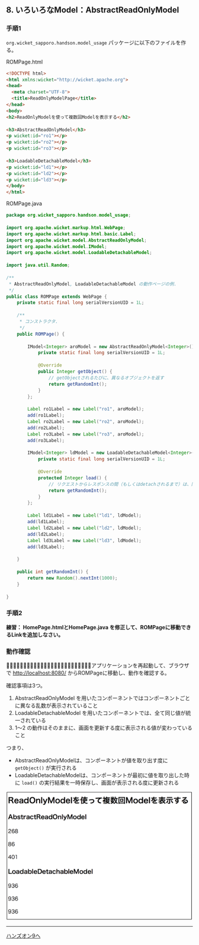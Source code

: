 ## 8. いろいろなModel：AbstractReadOnlyModel

### 手順1

`org.wicket_sapporo.handson.model_usage` パッケージに以下のファイルを作る。

ROMPage.html

```html
<!DOCTYPE html>
<html xmlns:wicket="http://wicket.apache.org">
<head>
  <meta charset="UTF-8">
  <title>ReadOnlyModelPage</title>
</head>
<body>
<h2>ReadOnlyModelを使って複数回Modelを表示する</h2>

<h3>AbstractReadOnlyModel</h3>
<p wicket:id="ro1"></p>
<p wicket:id="ro2"></p>
<p wicket:id="ro3"></p>

<h3>LoadableDetachableModel</h3>
<p wicket:id="ld1"></p>
<p wicket:id="ld2"></p>
<p wicket:id="ld3"></p>
</body>
</html>
```

ROMPage.java

```java
package org.wicket_sapporo.handson.model_usage;

import org.apache.wicket.markup.html.WebPage;
import org.apache.wicket.markup.html.basic.Label;
import org.apache.wicket.model.AbstractReadOnlyModel;
import org.apache.wicket.model.IModel;
import org.apache.wicket.model.LoadableDetachableModel;

import java.util.Random;

/**
 * AbstractReadOnlyModel, LoadableDetachableModel の動作ページの例.
 */
public class ROMPage extends WebPage {
	private static final long serialVersionUID = 1L;

	/**
	 * コンストラクタ.
	 */
	public ROMPage() {

		IModel<Integer> aroModel = new AbstractReadOnlyModel<Integer>() {
			private static final long serialVersionUID = 1L;

			@Override
			public Integer getObject() {
				// getObjectされるたびに、異なるオブジェクトを返す
				return getRandomInt();
			}
		};

		Label ro1Label = new Label("ro1", aroModel);
		add(ro1Label);
		Label ro2Label = new Label("ro2", aroModel);
		add(ro2Label);
		Label ro3Label = new Label("ro3", aroModel);
		add(ro3Label);

		IModel<Integer> ldModel = new LoadableDetachableModel<Integer>() {
			private static final long serialVersionUID = 1L;

			@Override
			protected Integer load() {
				// リクエストからレスポンスの間（もしくはdetachされるまで）は、同じオブジェクトを返す
				return getRandomInt();
			}
		};

		Label ld1Label = new Label("ld1", ldModel);
		add(ld1Label);
		Label ld2Label = new Label("ld2", ldModel);
		add(ld2Label);
		Label ld3Label = new Label("ld3", ldModel);
		add(ld3Label);

	}

	public int getRandomInt() {
		return new Random().nextInt(1000);
	}

}
```

### 手順2

**練習： HomePage.htmlとHomePage.java を修正して、ROMPageに移動できるLinkを追加しなさい。**

### 動作確認

􏰘􏰙􏰒􏰏􏰚􏰎􏰛􏰁􏰑􏰜􏰝􏰉􏰊􏰞􏰟􏰈􏰐􏰌􏰓􏰠􏰠􏰄􏰍􏰡􏰀アプリケーションを再起動して、ブラウザで [http://localhost:8080/](http://localhost:8080/)  からROMPageに移動し、動作を確認する。

確認事項は3つ。

1. AbstractReadOnlyModel を用いたコンポーネントではコンポーネントごとに異なる乱数が表示されていること
2. LoadableDetachableModel を用いたコンポーネントでは、全て同じ値が統一されている
3. 1〜2 の動作はそのままに、画面を更新する度に表示される値が変わっていること

つまり、

- AbstractReadOnlyModelは、コンポーネントが値を取り出す度に `getObject()` が実行される
- LoadableDetachableModelは、コンポーネントが最初に値を取り出した時に `load()` の実行結果を一時保存し、画面が表示される度に更新される


![fig08](./fig08.png)

----

[ハンズオン9へ](./HandsOn09.md)


